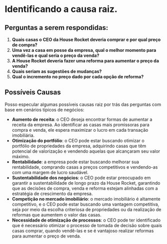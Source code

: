 # Identificando a causa raiz.


## Perguntas a serem respondidas:
1. **Quais casas o CEO da House Rocket deveria comprar e por qual preço de compra?**
2.	**Uma vez a casa em posse da empresa, qual o melhor momento para vendê-las e qual seria o preço da venda?**
3.	**A House Rocket deveria fazer uma reforma para aumentar o preço da venda?**
4.	**Quais seriam as sugestões de mudanças?**
5.	**Qual o incremento no preço dado por cada opção de reforma?**

## Possíveis Causas

Posso especular algumas possíveis causas raiz por trás das perguntas com base em cenários típicos de negócios:

*	**Aumento de receita**: o CEO deseja encontrar formas de aumentar a receita da empresa. Ao identificar as casas mais promissoras para compra e venda, ele espera maximizar o lucro em cada transação imobiliária.
*	**Otimização do portfólio**: o CEO pode estar buscando otimizar o portfólio de propriedades da empresa, adquirindo casas que têm potencial de valorização e vendendo aquelas que alcançaram seu valor máximo.
*	**Rentabilidade**: a empresa pode estar buscando melhorar sua rentabilidade, comprando casas a preços competitivos e vendendo-as com uma margem de lucro saudável.
*	**Sustentabilidade dos negócios**: o CEO pode estar preocupado em garantir a sustentabilidade de longo prazo da House Rocket, garantindo que as decisões de compra, venda e reforma estejam alinhadas com a estratégia de crescimento da empresa.
*	**Competição no mercado imobiliário**: o mercado imobiliário é altamente competitivo, e o CEO pode estar buscando uma vantagem competitiva, seja por meio da escolha criteriosa de propriedades ou da realização de reformas que aumentem o valor das casas.
*	**Necessidade de otimização de processos**: o CEO pode ter identificado que é necessário otimizar o processo de tomada de decisão sobre quais casas comprar, quando vendê-las e se é vantajoso realizar reformas para aumentar o preço de venda.

